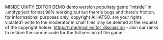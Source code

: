 MISIDE UNITY EDITOR DEMO
demo wersion populraty game "miside" in .untityprject format 98% working,but but there's bugs and there's friction. 
for informational purposes only, copyright AIHATSO.
are your rights violated? write to the moderator in chat! 
files may be deleted at the request of the copyright holder.
https://t.me/msd_editor_discussion - Join our ranks to restore the source code for the full version of the game.
